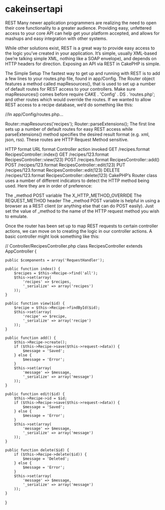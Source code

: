 # cakeinsertapi
REST
Many newer application programmers are realizing the need to open their core functionality to a greater audience. Providing easy, unfettered access to your core API can help get your platform accepted, and allows for mashups and easy integration with other systems.

While other solutions exist, REST is a great way to provide easy access to the logic you’ve created in your application. It’s simple, usually XML-based (we’re talking simple XML, nothing like a SOAP envelope), and depends on HTTP headers for direction. Exposing an API via REST in CakePHP is simple.

The Simple Setup
The fastest way to get up and running with REST is to add a few lines to your routes.php file, found in app/Config. The Router object features a method called mapResources(), that is used to set up a number of default routes for REST access to your controllers. Make sure mapResources() comes before require CAKE . 'Config' . DS . 'routes.php'; and other routes which would override the routes. If we wanted to allow REST access to a recipe database, we’d do something like this:

//In app/Config/routes.php...

Router::mapResources('recipes');
Router::parseExtensions();
The first line sets up a number of default routes for easy REST access while parseExtensions() method specifies the desired result format (e.g. xml, json, rss). These routes are HTTP Request Method sensitive.

HTTP format	URL format	Controller action invoked
GET	/recipes.format	RecipesController::index()
GET	/recipes/123.format	RecipesController::view(123)
POST	/recipes.format	RecipesController::add()
POST	/recipes/123.format	RecipesController::edit(123)
PUT	/recipes/123.format	RecipesController::edit(123)
DELETE	/recipes/123.format	RecipesController::delete(123)
CakePHP’s Router class uses a number of different indicators to detect the HTTP method being used. Here they are in order of preference:

The _method POST variable
The X_HTTP_METHOD_OVERRIDE
The REQUEST_METHOD header
The _method POST variable is helpful in using a browser as a REST client (or anything else that can do POST easily). Just set the value of _method to the name of the HTTP request method you wish to emulate.

Once the router has been set up to map REST requests to certain controller actions, we can move on to creating the logic in our controller actions. A basic controller might look something like this:

// Controller/RecipesController.php
class RecipesController extends AppController {

    public $components = array('RequestHandler');

    public function index() {
        $recipes = $this->Recipe->find('all');
        $this->set(array(
            'recipes' => $recipes,
            '_serialize' => array('recipes')
        ));
    }

    public function view($id) {
        $recipe = $this->Recipe->findById($id);
        $this->set(array(
            'recipe' => $recipe,
            '_serialize' => array('recipe')
        ));
    }

    public function add() {
        $this->Recipe->create();
        if ($this->Recipe->save($this->request->data)) {
            $message = 'Saved';
        } else {
            $message = 'Error';
        }
        $this->set(array(
            'message' => $message,
            '_serialize' => array('message')
        ));
    }

    public function edit($id) {
        $this->Recipe->id = $id;
        if ($this->Recipe->save($this->request->data)) {
            $message = 'Saved';
        } else {
            $message = 'Error';
        }
        $this->set(array(
            'message' => $message,
            '_serialize' => array('message')
        ));
    }

    public function delete($id) {
        if ($this->Recipe->delete($id)) {
            $message = 'Deleted';
        } else {
            $message = 'Error';
        }
        $this->set(array(
            'message' => $message,
            '_serialize' => array('message')
        ));
    }
}
